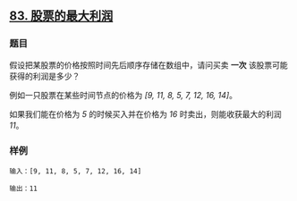 ## [83. 股票的最大利润](https://www.acwing.com/problem/content/79/)

### 题目

假设把某股票的价格按照时间先后顺序存储在数组中，请问买卖 **一次** 该股票可能获得的利润是多少？

例如一只股票在某些时间节点的价格为 *[9, 11, 8, 5, 7, 12, 16, 14]*。

如果我们能在价格为 *5* 的时候买入并在价格为 *16* 时卖出，则能收获最大的利润 *11*。

### 样例

```
输入：[9, 11, 8, 5, 7, 12, 16, 14]

输出：11
```
